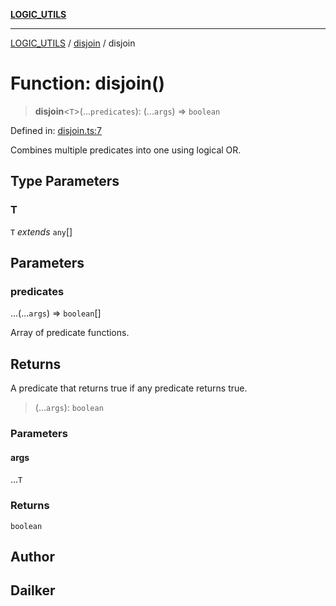 [**LOGIC_UTILS**](../../README.md)

***

[LOGIC_UTILS](../../README.md) / [disjoin](../README.md) / disjoin

# Function: disjoin()

> **disjoin**\<`T`\>(...`predicates`): (...`args`) => `boolean`

Defined in: [disjoin.ts:7](https://github.com/dailker/everyutil/blob/bb767aea9d58118889b305a48f8f36431b1abbeb/src/logic/disjoin.ts#L7)

Combines multiple predicates into one using logical OR.

## Type Parameters

### T

`T` *extends* `any`[]

## Parameters

### predicates

...(...`args`) => `boolean`[]

Array of predicate functions.

## Returns

A predicate that returns true if any predicate returns true.

> (...`args`): `boolean`

### Parameters

#### args

...`T`

### Returns

`boolean`

## Author

## Dailker
